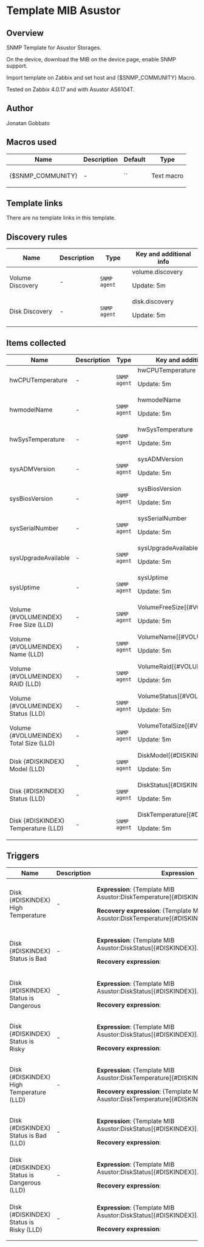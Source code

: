 # Template MIB Asustor

## Overview

SNMP Template for Asustor Storages.


On the device, download the MIB on the device page, enable SNMP support.


Import template on Zabbix and set host and {$SNMP\_COMMUNITY} Macro.


 


Tested on Zabbix 4.0.17 and with Asustor AS6104T.



## Author

Jonatan Gobbato

## Macros used

|Name|Description|Default|Type|
|----|-----------|-------|----|
|{$SNMP_COMMUNITY}|<p>-</p>|``|Text macro|
## Template links

There are no template links in this template.

## Discovery rules

|Name|Description|Type|Key and additional info|
|----|-----------|----|----|
|Volume Discovery|<p>-</p>|`SNMP agent`|volume.discovery<p>Update: 5m</p>|
|Disk Discovery|<p>-</p>|`SNMP agent`|disk.discovery<p>Update: 5m</p>|
## Items collected

|Name|Description|Type|Key and additional info|
|----|-----------|----|----|
|hwCPUTemperature|<p>-</p>|`SNMP agent`|hwCPUTemperature<p>Update: 5m</p>|
|hwmodelName|<p>-</p>|`SNMP agent`|hwmodelName<p>Update: 5m</p>|
|hwSysTemperature|<p>-</p>|`SNMP agent`|hwSysTemperature<p>Update: 5m</p>|
|sysADMVersion|<p>-</p>|`SNMP agent`|sysADMVersion<p>Update: 5m</p>|
|sysBiosVersion|<p>-</p>|`SNMP agent`|sysBiosVersion<p>Update: 5m</p>|
|sysSerialNumber|<p>-</p>|`SNMP agent`|sysSerialNumber<p>Update: 5m</p>|
|sysUpgradeAvailable|<p>-</p>|`SNMP agent`|sysUpgradeAvailable<p>Update: 5m</p>|
|sysUptime|<p>-</p>|`SNMP agent`|sysUptime<p>Update: 5m</p>|
|Volume {#VOLUMEINDEX} Free Size (LLD)|<p>-</p>|`SNMP agent`|VolumeFreeSize[{#VOLUMEINDEX}]<p>Update: 5m</p>|
|Volume {#VOLUMEINDEX} Name (LLD)|<p>-</p>|`SNMP agent`|VolumeName[{#VOLUMEINDEX}]<p>Update: 5m</p>|
|Volume {#VOLUMEINDEX} RAID (LLD)|<p>-</p>|`SNMP agent`|VolumeRaid[{#VOLUMEINDEX}]<p>Update: 5m</p>|
|Volume {#VOLUMEINDEX} Status (LLD)|<p>-</p>|`SNMP agent`|VolumeStatus[{#VOLUMEINDEX}]<p>Update: 5m</p>|
|Volume {#VOLUMEINDEX} Total Size (LLD)|<p>-</p>|`SNMP agent`|VolumeTotalSize[{#VOLUMEINDEX}]<p>Update: 5m</p>|
|Disk {#DISKINDEX} Model (LLD)|<p>-</p>|`SNMP agent`|DiskModel[{#DISKINDEX}]<p>Update: 5m</p>|
|Disk {#DISKINDEX} Status (LLD)|<p>-</p>|`SNMP agent`|DiskStatus[{#DISKINDEX}]<p>Update: 5m</p>|
|Disk {#DISKINDEX} Temperature (LLD)|<p>-</p>|`SNMP agent`|DiskTemperature[{#DISKINDEX}]<p>Update: 5m</p>|
## Triggers

|Name|Description|Expression|Priority|
|----|-----------|----------|--------|
|Disk {#DISKINDEX} High Temperature|<p>-</p>|<p>**Expression**: {Template MIB Asustor:DiskTemperature[{#DISKINDEX}].avg(5m)}>=55</p><p>**Recovery expression**: {Template MIB Asustor:DiskTemperature[{#DISKINDEX}].max(5m)}<50</p>|high|
|Disk {#DISKINDEX} Status is Bad|<p>-</p>|<p>**Expression**: {Template MIB Asustor:DiskStatus[{#DISKINDEX}].str(Bad)}=1</p><p>**Recovery expression**: </p>|disaster|
|Disk {#DISKINDEX} Status is Dangerous|<p>-</p>|<p>**Expression**: {Template MIB Asustor:DiskStatus[{#DISKINDEX}].str(Dangerous)}=1</p><p>**Recovery expression**: </p>|high|
|Disk {#DISKINDEX} Status is Risky|<p>-</p>|<p>**Expression**: {Template MIB Asustor:DiskStatus[{#DISKINDEX}].str(Risky)}=1</p><p>**Recovery expression**: </p>|average|
|Disk {#DISKINDEX} High Temperature (LLD)|<p>-</p>|<p>**Expression**: {Template MIB Asustor:DiskTemperature[{#DISKINDEX}].avg(5m)}>=55</p><p>**Recovery expression**: {Template MIB Asustor:DiskTemperature[{#DISKINDEX}].max(5m)}<50</p>|high|
|Disk {#DISKINDEX} Status is Bad (LLD)|<p>-</p>|<p>**Expression**: {Template MIB Asustor:DiskStatus[{#DISKINDEX}].str(Bad)}=1</p><p>**Recovery expression**: </p>|disaster|
|Disk {#DISKINDEX} Status is Dangerous (LLD)|<p>-</p>|<p>**Expression**: {Template MIB Asustor:DiskStatus[{#DISKINDEX}].str(Dangerous)}=1</p><p>**Recovery expression**: </p>|high|
|Disk {#DISKINDEX} Status is Risky (LLD)|<p>-</p>|<p>**Expression**: {Template MIB Asustor:DiskStatus[{#DISKINDEX}].str(Risky)}=1</p><p>**Recovery expression**: </p>|average|
